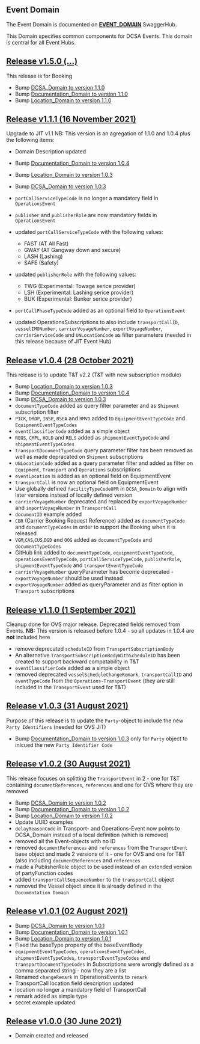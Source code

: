 ## Event Domain

The Event Domain is documented on [**EVENT_DOMAIN**](https://app.swaggerhub.com/domains/dcsaorg/EVENT_DOMAIN) SwaggerHub.

This Domain specifies common components for DCSA Events. This domain is central for all Event Hubs.

<a name="v150"></a>[Release v1.5.0 (...)](https://app.swaggerhub.com/domains-docs/dcsaorg/EVENT_DOMAIN/1.5.0)
---
This release is for Booking

- Bump [DCSA_Domain to version 1.1.0](https://github.com/dcsaorg/DCSA-OpenAPI/tree/master/domain/dcsa#v110)
- Bump [Documentation_Domain to version 1.1.0](https://github.com/dcsaorg/DCSA-OpenAPI/tree/master/domain/documentation#v110)
- Bump [Location_Domain to version 1.1.0](https://github.com/dcsaorg/DCSA-OpenAPI/tree/master/domain/location#v110)

<a name="v111"></a>[Release v1.1.1 (16 November 2021)](https://app.swaggerhub.com/domains-docs/dcsaorg/EVENT_DOMAIN/1.1.1)
---
Upgrade to JIT v1.1
NB: This version is an agregation of 1.1.0 and 1.0.4 plus the following items:
- Domain Description updated
- Bump [Documentation_Domain to version 1.0.4](https://github.com/dcsaorg/DCSA-OpenAPI/tree/master/domain/documentation#v104)
- Bump [Location_Domain to version 1.0.3](https://github.com/dcsaorg/DCSA-OpenAPI/tree/master/domain/location#v103)
- Bump [DCSA_Domain to version 1.0.3](https://github.com/dcsaorg/DCSA-OpenAPI/tree/master/domain/dcsa#v103)

- `portCallServiceTypeCode` is no longer a mandatory field in `OperationsEvent`
- `publisher` and `publisherRole` are now mandatory fields in `OperationsEvent`
- updated `portCallServiceTypeCode` with the following values:
  - FAST (AT All Fast)
  - GWAY (AT Gangway down and secure)
  - LASH (Lashing)
  - SAFE (Safety)
- updated `publisherRole` with the following values:
  - TWG (Experimental: Towage serice provider)
  - LSH (Experimental: Lashing serice provider)
  - BUK (Experimental: Bunker serice provider)
- `portCallPhaseTypeCode` added as an optional field to `OperationsEvent`
- updated OperationsSubscriptions to also include `transportCallID`, `vesselIMONumber`, `carrierVoyageNumber`, `exportVoyageNumber`, `carrierServiceCode` and `UNLocationCode` as filter parameters (needed in this release because of JIT Event Hub)

<a name="v104"></a>[Release v1.0.4 (28 October 2021)](https://app.swaggerhub.com/domains-docs/dcsaorg/EVENT_DOMAIN/1.0.4)
---
This release is to update T&T v2.2 (T&T with new subscription  module)
- Bump [Location_Domain to version 1.0.3](https://github.com/dcsaorg/DCSA-OpenAPI/tree/master/domain/location#v103)
- Bump [Documentation_Domain to version 1.0.4](https://github.com/dcsaorg/DCSA-OpenAPI/tree/master/domain/documentation#v104)
- Bump [DCSA_Domain to version 1.0.3](https://github.com/dcsaorg/DCSA-OpenAPI/tree/master/domain/dcsa#v103)
- `documentTypeCode` added as query filter parameter and as `Shipment` subscription filter
- `PICK`, `DROP`, `INSP`, `RSEA` and `RMVD` added to `EquipmentEventTypeCode` and `EquipmentEventTypeCodes`
- `eventClassifierCode` added as a simple object
- `REQS`, `CMPL`, `HOLD` and `RELS` added as `shipmentEventTypeCode` and `shipmentEventTypeCodes`
- `transportDocumentTypeCode` query parameter filter has been removed as well as made depracated on `Shipment` subscriptions
- `UNLocationCode` added as a query parameter filter and added as filter on `Equipment`, `Transport` and `Operations` subscriptions
- `eventLocation` is added as an optional field on EquipmentEvent
- `transportCall` is now an optional field on EquipmentEvent
- Use globally defined `facilityTypeCodeOPR` in `DCSA_Domain` to align with later versions instead of locally defined version
- `carrierVoyageNumber` deprecated and replaced by `exportVoyageNumber` and `importVoyageNumber` in `TransportCall`
- `documentID` example added
- `CBR` (Carrier Booking Request Reference) added as `documentTypeCode` and `documentTypeCodes` in order to support the Booking when it is released
- `VGM`,`CAS`,`CUS`,`DGD` and `OOG` added as `documentTypeCode` and `documentTypeCodes`
- GitHub link added to `documentTypeCode`, `equipmentEventTypeCode`, `operationsEventTypeCode`, `portCallServiceTypeCode`, `publisherRole`, `shipmentEventTypeCode` and `transportEventTypeCode`
- `carrierVoyageNumber` queryParameter has become deprecated - `exportVoyageNumber` should be used instead
- `exportVoyageNumber` added as queryParameter and as filter option in `Transport` subscriptions

<a name="v110"></a>[Release v1.1.0 (1 September 2021)](https://app.swaggerhub.com/domains-docs/dcsaorg/EVENT_DOMAIN/1.1.0)
---
Cleanup done for OVS major release. Deprecated fields removed from Events.
**NB:** This version is released before 1.0.4 - so all updates in 1.0.4 are **not** included here
- remove deprecated `scheduleID` from `TransportSubscriptionBody`
- An alternative `TransportSubscriptionBodyWithScheduleID` has been created to support backward compatability in T&T
- `eventClassifierCode` added as a simple object
- removed deprecated `vesselScheduleChangeRemark`, `transportCallID` and `eventTypeCode` from the `Operations-TransportEvent` (they are still included in the `TransportEvent` used for T&T)

<a name="v103"></a>[Release v1.0.3 (31 August 2021)](https://app.swaggerhub.com/domains-docs/dcsaorg/EVENT_DOMAIN/1.0.3)
---
Purpose of this release is to update the `Party`-object to include the new `Party Identifiers` (needed for OVS JIT)
- Bump [Documentation_Domain to version 1.0.3](https://github.com/dcsaorg/DCSA-OpenAPI/tree/master/domain/documentation#v103) only for `Party` object to inlcued the new `Party Identifier Code`

<a name="v102"></a>[Release v1.0.2 (30 August 2021)](https://app.swaggerhub.com/domains-docs/dcsaorg/EVENT_DOMAIN/1.0.2)
---
This release focuses on splitting the `TransportEvent` in 2 - one for T&T containing `documentReferences`, `references` and one for OVS where they are removed
- Bump [DCSA_Domain to version 1.0.2](https://github.com/dcsaorg/DCSA-OpenAPI/tree/master/domain/dcsa#v102)
- Bump [Documentation_Domain to version 1.0.2](https://github.com/dcsaorg/DCSA-OpenAPI/tree/master/domain/documentation#v102)
- Bump [Location_Domain to version 1.0.2](https://github.com/dcsaorg/DCSA-OpenAPI/tree/master/domain/location#v102)
- Update UUID examples
- `delayReasonCode` in Transport- and Operations-Event now points to DCSA_Domain instead of a local definition (which is removed)
- removed all the Event-objects with no ID
- removed `documentReferences` and `references` from the `TransportEvent` base object and made 2 versions of it - one for OVS and one for T&T (also including `documentReferences` and `references`
- made a PublisherRole object to be used instead of an extended version of partyFunction codes
- added `transportCallSequenceNumber` to the `transportCall` object
- removed the Vessel object since it is already defined in the `Documentation Domain`

<a name="v101"></a>[Release v1.0.1 (02 August 2021)](https://app.swaggerhub.com/domains-docs/dcsaorg/EVENT_DOMAIN/1.0.1)
---
- Bump [DCSA_Domain to version 1.0.1](https://github.com/dcsaorg/DCSA-OpenAPI/tree/master/domain/dcsa#v101)
- Bump [Documentation_Domain to version 1.0.1](https://github.com/dcsaorg/DCSA-OpenAPI/tree/master/domain/documentation#v101)
- Bump [Location_Domain to version 1.0.1](https://github.com/dcsaorg/DCSA-OpenAPI/tree/master/domain/location#v101)
- Fixed the baseType property of the baseEventBody
- `equipmentEventTypeCodes`, `operationsEventTypeCodes`, `shipmentEventTypeCodes`, `transportEventTypeCodes` and `transportDocumentTypeCodes` in Subscriptions were wrongly defined as a comma separated string - now they are a list
- Renamed `changeRemark` in OperationsEvents to `remark`
- TransportCall location field description updated
- location no longer a mandatory field of TransportCall
- remark added as simple type
- secret example updated

<a name="v100"></a>[Release v1.0.0 (30 June 2021)](https://app.swaggerhub.com/domains-docs/dcsaorg/EVENT_DOMAIN/1.0.0)
---
- Domain created and released
